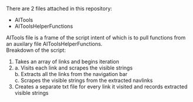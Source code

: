 There are 2 files attached in this repository:
- AITools
- AIToolsHelperFunctions

AITools file is a frame of the script intent of which is to pull functions from an auxilary file AIToolsHelperFunctions.</br>
Breakdown of the script:
1. Takes an array of links and begins iteration
2. a. Visits each link and scrapes the visible strings</br>
   b. Extracts all the links from the navigation bar</br>
   c. Scrapes the visible strings from the extracted navlinks
3. Creates a separate txt file for every link it visited and records extracted visible strings

   

